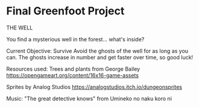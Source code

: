 # Final Greenfoot Project
THE WELL

You find a mysterious well in the forest... what's inside?

Current Objective: Survive
Avoid the ghosts of the well for as long as you can.
The ghosts increase in number and get faster over time, so good luck!

Resources used:
Trees and plants from George Bailey
https://opengameart.org/content/16x16-game-assets

Sprites by Analog Studios
https://analogstudios.itch.io/dungeonsprites

Music: 
"The great detective knows" from Umineko no naku koro ni 

